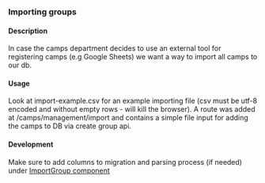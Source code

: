 ### Importing groups

#### Description

In case the camps department decides to use an external tool for registering camps (e.g Google Sheets) we want a way to import all camps to our db.

#### Usage

Look at import-example.csv for an example importing file (csv must be utf-8 encoded and without empty rows - will kill the browser).
A route was added at /camps/management/import and contains a simple file input for adding the camps to DB via create group api.

#### Development

Make sure to add columns to migration and parsing process (if needed) under [ImportGroup component](../../src/components/groups/ImportGroup.js)
